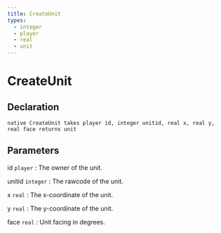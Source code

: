```yaml
---
title: CreateUnit
types:
  - integer
  - player
  - real
  - unit
---
```


# CreateUnit

## Declaration

```jass
native CreateUnit takes player id, integer unitid, real x, real y, real face returns unit
```

## Parameters
id `player`
: The owner of the unit.

unitid `integer`
: The rawcode of the unit.

x `real`
: The x-coordinate of the unit.

y `real`
: The y-coordinate of the unit.

face `real`
: Unit facing in degrees.
